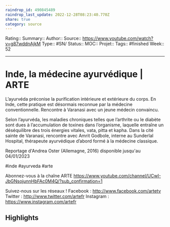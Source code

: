 ```yaml
---
raindrop_id: 490845489
raindrop_last_update: 2022-12-28T08:23:40.770Z
share: true
category: source
---
```


Rating::
Summary:: 
Author::
Source:: https://www.youtube.com/watch?v=g87wddnAjkM
Type:: #SN/
Status:: 
MOC::
Projet:: 
Tags:: #finished
Week:: 52

***
# Inde, la médecine ayurvédique | ARTE

L’ayurvéda préconise la purification intérieure et extérieure du corps. En Inde, cette pratique est désormais reconnue par la médecine conventionnelle. Rencontre à Varanasi avec un jeune médecin convaincu.

Selon l’ayurvéda, les maladies chroniques telles que l’arthrite ou le diabète sont dues à l’accumulation de toxines dans l’organisme, laquelle entraîne un déséquilibre des trois énergies vitales, vata, pitta et kapha. Dans la cité sainte de Varanasi, rencontre avec Amrit Godbole, interne au Sunderlal Hospital, thérapeute ayurvédique d’abord formé à la médecine classique.

Reportage d'Andrea Oster (Allemagne, 2016)
disponible jusqu'au 04/01/2023 

#inde #ayurveda #arte 

Abonnez-vous à la chaîne ARTE https://www.youtube.com/channel/UCwI-JbGNsojunnHbFAc0M4Q/?sub_confirmation=1

Suivez-nous sur les réseaux !
Facebook : http://www.facebook.com/artetv
Twitter : http://www.twitter.com/artefr
Instagram : https://www.instagram.com/artefr

## Highlights


